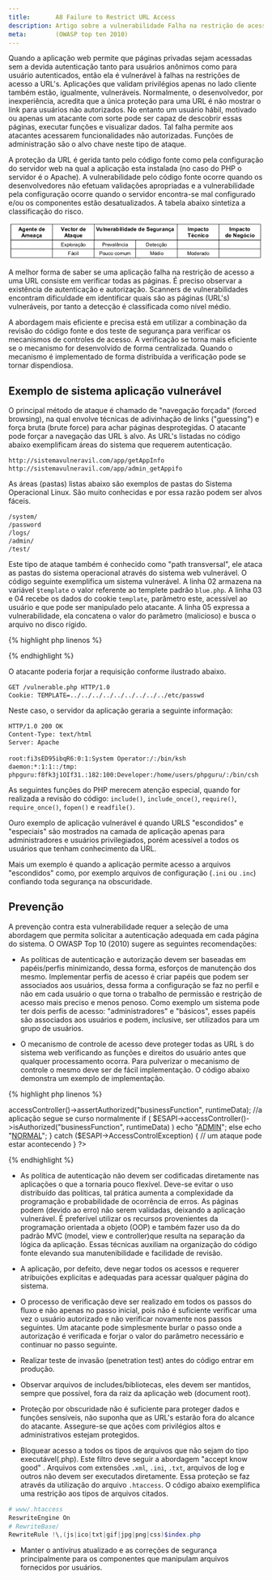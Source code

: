 ```yaml
---
title:       A8 Failure to Restrict URL Access
description: Artigo sobre a vulnerabilidade Falha na restrição de acesso a URL, oitavo item da lista TOP 10 da WOASP
meta:        (OWASP top ten 2010)
---
```



Quando a aplicação web permite que páginas privadas sejam acessadas sem a devida autenticação tanto para usuários 
anônimos como para usuário autenticados, então ela é vulnerável à falhas na restrições de acesso a URL's.
Aplicações que validam privilégios apenas no lado cliente também estão, igualmente, vulneráveis. Normalmente, o 
desenvolvedor, por inexperiência, acredita que a única proteção para uma URL é não mostrar o link para usuários não
autorizados. No entanto um usuário hábil, motivado ou apenas um atacante com sorte pode ser capaz de descobrir essas 
páginas, executar funções e visualizar dados. Tal falha permite aos atacantes acessarem funcionalidades não autorizadas.
Funções de administração são o alvo chave neste tipo de ataque.

A proteção da URL é gerida tanto pelo código fonte como pela configuração do servidor web na qual a aplicação esta 
instalada (no caso do PHP o servidor é o Apache). A vulnerabilidade pelo código fonte ocorre quando os desenvolvedores não
efetuam validações apropriadas e a vulnerabilidade pela configuração ocorre quando o servidor encontra-se mal 
configurado e/ou os componentes estão desatualizados. A tabela abaixo sintetiza a classificação do risco.

![Mapeamento de risco Falha na restrição de acesso a URL](tabela-risco.png "Mapeamento de risco Falha na restrição de acesso a URL")

A melhor forma de saber se uma aplicação falha na restrição de acesso a uma URL consiste em verificar todas as páginas.
É preciso observar a existência de autenticação e autorização. Scanners de vulnerabilidades encontram dificuldade em
identificar quais são as páginas (URL's) vulneráveis, por tanto a detecção é classificada como nível médio.

A abordagem mais eficiente e precisa está em utilizar a combinação da revisão do código fonte e dos teste de segurança
para verificar os mecanismos de controles de acesso. A verificação se torna mais eficiente se o mecanismo for 
desenvolvido de forma centralizada. Quando o mecanismo é implementado de forma distribuída a verificação pode se 
tornar dispendiosa.



Exemplo de sistema aplicação vulnerável
---

O principal método de ataque é chamado de "navegação forçada" (forced browsing), na qual envolve técnicas de adivinhação
de links ("guessing") e força bruta (brute force) para achar páginas desprotegidas. O atacante pode forçar a navegação 
das URL ́s alvo. As URL's listadas no código abaixo exemplificam áreas do sistema que requerem autenticação.

    http://sistemavulneravil.com/app/getAppInfo
    http://sistemavulneravil.com/app/admin_getAppifo

As áreas  (pastas) listas abaixo são exemplos de pastas do Sistema Operacional Linux. São muito conhecidas e
por essa razão podem ser alvos fáceis.

    /system/
    /password
    /logs/
    /admin/
    /test/

Este tipo de ataque também é conhecido como "path transversal", ele ataca as pastas do sistema operacional através do 
sistema web vulnerável. O código seguinte exemplifica um sistema vulnerável. A linha 02 armazena na variável `$template`
o valor referente ao templete padrão `blue.php`. A linha 03 e 04 recebe os dados do cookie `template`, parâmetro este,
acessível ao usuário e que pode ser manipulado pelo atacante. A linha 05 expressa a vulnerabilidade, ela concatena o 
valor do parâmetro (malicioso) e busca o arquivo no disco rígido.

{% highlight php linenos %} 
<?php

$template = 'blue.php';

if (  isset($_COOKIE['template'])  ){

    $template = $_COOKIE['template'];
    include ( "/home/users/phpguru/templates/" . $template );

}

?>
{% endhighlight %}

O atacante poderia forjar a requisição conforme ilustrado abaixo.

    GET /vulnerable.php HTTP/1.0
    Cookie: TEMPLATE=../../../../../../../../../etc/passwd

Neste caso, o servidor da aplicação geraria a seguinte informação:

    HTTP/1.0 200 OK
    Content-Type: text/html
    Server: Apache

    root:fi3sED95ibqR6:0:1:System Operator:/:/bin/ksh 
    daemon:*:1:1::/tmp: 
    phpguru:f8fk3j1OIf31.:182:100:Developer:/home/users/phpguru/:/bin/csh


As seguintes funções do PHP merecem atenção especial, quando for realizada a revisão do código: `include()`, 
`include_once()`, `require()`, `require_once()`, `fopen()` e `readfile()`.

Ouro exemplo de aplicação vulnerável é quando URLS "escondidos" e "especiais" são mostrados na camada de aplicação 
apenas para administradores e usuários privilegiados, porém acessível a todos os usuários que tenham conhecimento da URL.

Mais um exemplo é quando a aplicação permite acesso a arquivos "escondidos" como, por exemplo arquivos de configuração
(`.ini` ou `.inc`) confiando toda segurança na obscuridade.



Prevenção
---


A prevenção contra esta vulnerabilidade requer a seleção de uma abordagem que permita solicitar a autenticação adequada
em cada página do sistema. O OWASP Top 10 (2010) sugere as seguintes recomendações:

* As políticas de autenticação e autorização devem ser baseadas em papéis/perfis minimizando, dessa forma, esforços de
manutenção dos mesmo. Implementar perfis de acesso é criar papéis que podem ser associados aos usuários, dessa forma a 
configuração se faz no perfil e não em cada usuário o que torna o trabalho de permissão e restrição de acesso mais 
preciso e menos penoso. Como exemplo um sistema pode ter dois perfis de acesso: "administradores" e "básicos", esses 
papéis são associados aos usuários e podem, inclusive, ser utilizados para um grupo de usuários.

* O mecanismo de controle de acesso deve proteger todas as URL ́s do sistema web verificando as funções e direitos do 
usuário antes que qualquer processamento ocorra. Para pulverizar o mecanismo de controle o mesmo deve ser de fácil 
implementação. O código abaixo demonstra um exemplo de implementação.

{% highlight php linenos %} 
<?php
try{
    $ESAPI->accessController()->assertAuthorized("businessFunction", runtimeData);
    //a aplicação segue se curso normalmente
    if ( $ESAPI->accessController()->isAuthorized("businessFunction", runtimeData) )
        echo "<a href=\"/doAdminFunction\">ADMIN</a>";
    else
        echo "<a href=\"/doNormalFunction\">NORMAL</a>";

} catch ($ESAPI->AccessControlException) {
      // um ataque pode estar acontecendo
}
?>
{% endhighlight %}

* As política de autenticação não devem ser codificadas diretamente nas aplicações o que a tornaria pouco flexível. 
Deve-se evitar o uso distribuído das políticas, tal prática aumenta a complexidade da programação e probabilidade de 
ocorrência de erros. As páginas podem (devido ao erro) não serem validadas, deixando a aplicação vulnerável. É 
preferível utilizar os recursos provenientes da programação orientada a objeto (OOP) e também fazer uso da do padrão 
MVC (model, view e controller)que resulta na separação da lógica da aplicação. Essas técnicas auxiliam na organização do
código fonte elevando sua manutenibilidade e facilidade de revisão.

* A aplicação, por defeito, deve negar todos os acessos e requerer atribuições explicitas e adequadas para acessar 
qualquer página do sistema.

* O processo de verificação deve ser realizado em todos os passos do fluxo e não apenas no passo inicial, pois não é 
suficiente verificar uma vez o usuário autorizado e não verificar novamente nos passos seguintes. Um atacante pode 
simplesmente burlar o passo onde a autorização é verificada e forjar o valor do parâmetro necessário e continuar no passo
seguinte.

* Realizar teste de invasão (penetration test) antes do código entrar em produção.

* Observar arquivos de includes/bibliotecas, eles devem ser mantidos, sempre que possível, fora da raiz da aplicação 
web (document root).

* Proteção por obscuridade não é suficiente para proteger dados e funções sensíveis, não suponha que as URL's estarão 
fora do alcance do atacante. Assegure-se que ações com privilégios altos e administrativos estejam protegidos.

* Bloquear acesso a todos os tipos de arquivos que não sejam do tipo executável(.php). Este filtro deve seguir a 
abordagem "accept know good" . Arquivos com extensões `.xml`, `.ini`, `.txt`,  arquivos de log e outros não devem ser
executados diretamente. Essa proteção se faz através da utilização do arquivo `.htaccess`. O código abaixo exemplifica
uma restrição aos tipos de arquivos citados.

```PowerShell
# www/.htaccess
ReswriteEngine On
# RewriteBase/
RewriteRule !\,(js|ico|txt|gif|jpg|png|css)$index.php
```

* Manter o antivírus atualizado e as correções de segurança principalmente para os componentes que manipulam arquivos 
fornecidos por usuários.
